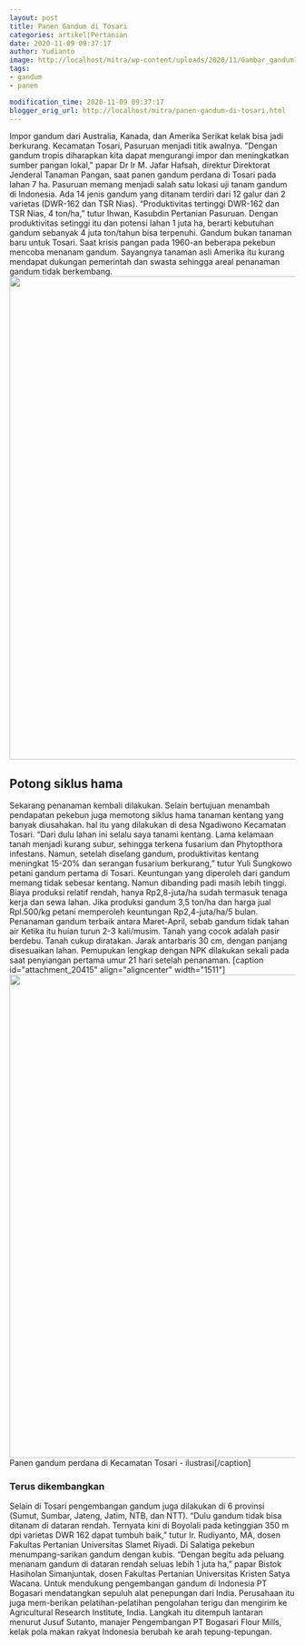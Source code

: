 ```yaml
---
layout: post
title: Panen Gandum di Tosari
categories: artikel|Pertanian
date: 2020-11-09 09:37:17
author: Yudianto
image: http://localhost/mitra/wp-content/uploads/2020/11/Gambar_gandum1_1081x720.jpg
tags:
- gandum
- panen

modification_time: 2020-11-09 09:37:17
blogger_orig_url: http://localhost/mitra/panen-gandum-di-tosari.html
---
```


Impor gandum dari Australia, Kanada, dan Amerika Serikat kelak bisa jadi berkurang. Kecamatan Tosari, Pasuruan menjadi titik awalnya. "Dengan gandum tropis diharapkan kita dapat mengurangi impor dan meningkatkan sumber pangan lokal," papar Dr Ir M. Jafar Hafsah, direktur Direktorat Jenderal Tanaman Pangan, saat panen gandum perdana di Tosari pada lahan 7 ha.
Pasuruan memang menjadi salah satu lokasi uji tanam gandum di Indonesia. Ada 14 jenis gandum yang ditanam terdiri dari 12 galur dan 2 varietas (DWR-162 dan TSR Nias). “Produktivitas tertinggi DWR-162 dan TSR Nias, 4 ton/ha,” tutur Ihwan, Kasubdin Pertanian Pasuruan. Dengan produktivitas setinggi itu dan potensi lahan 1 juta ha, berarti kebutuhan gandum sebanyak 4 juta ton/tahun bisa terpenuhi.
Gandum bukan tanaman baru untuk Tosari. Saat krisis pangan pada 1960-an beberapa pekebun mencoba menanam gandum. Sayangnya tanaman asli Amerika itu kurang mendapat dukungan pemerintah dan swasta sehingga areal penanaman gandum tidak berkembang.
<a href="http://127.0.0.1/mitra/wp-content/uploads/2020/11/Gandum.jpg"><img class="aligncenter wp-image-20416 size-full" src="http://127.0.0.1/mitra/wp-content/uploads/2020/11/Gandum.jpg" alt="" width="1511" height="850" /></a>
<h2 id="siklus">Potong siklus hama</h2>
Sekarang penanaman kembali dilakukan. Selain bertujuan menambah pendapatan pekebun juga memotong siklus hama tanaman kentang yang banyak diusahakan. hal itu yang dilakukan di desa Ngadiwono Kecamatan Tosari.
“Dari dulu lahan ini selalu saya tanami kentang. Lama kelamaan tanah menjadi kurang subur, sehingga terkena fusarium dan Phytopthora infestans. Namun, setelah diselang gandum, produktivitas kentang meningkat 15-20% dan serangan fusarium berkurang,” tutur Yuli Sungkowo petani gandum pertama di Tosari.
Keuntungan yang diperoleh dari gandum memang tidak sebesar kentang. Namun dibanding padi masih lebih tinggi. Biaya produksi relatif rendah, hanya Rp2,8-juta/ha sudah termasuk tenaga kerja dan sewa lahan. Jika produksi gandum 3,5 ton/ha dan harga jual Rpl.500/kg petani memperoleh keuntungan Rp2,4-juta/ha/5 bulan.
Penanaman gandum terbaik antara Maret-April, sebab gandum tidak tahan air Ketika itu huian turun 2-3 kali/musim. Tanah yang cocok adalah pasir berdebu. Tanah cukup diratakan. Jarak antarbaris 30 cm, dengan panjang disesuaikan lahan. Pemupukan lengkap dengan NPK dilakukan sekali pada saat penyiangan pertama umur 21 hari setelah penanaman.
[caption id="attachment_20415" align="aligncenter" width="1511"]<a href="http://127.0.0.1/mitra/wp-content/uploads/2020/11/kebun-Gandum.jpg"><img class="wp-image-20415 size-full" src="http://127.0.0.1/mitra/wp-content/uploads/2020/11/kebun-Gandum.jpg" alt="" width="1511" height="850" /></a> Panen gandum perdana di Kecamatan Tosari - ilustrasi[/caption]
<h3 id="dikembangkan">Terus dikembangkan</h3>
Selain di Tosari pengembangan gandum juga dilakukan di 6 provinsi (Sumut, Sumbar, Jateng, Jatim, NTB, dan NTT). “Dulu gandum tidak bisa ditanam di dataran rendah. Ternyata kini di Boyolali pada ketinggian 350 m dpi varietas DWR 162 dapat tumbuh baik,” tutur Ir. Rudiyanto, MA, dosen Fakultas Pertanian Universitas Slamet Riyadi.
Di Salatiga pekebun menumpang-sarikan gandum dengan kubis. “Dengan begitu ada peluang menanam gandum di dataran rendah seluas lebih 1 juta ha,” papar Bistok Hasiholan Simanjuntak, dosen Fakultas Pertanian Universitas Kristen Satya Wacana.
Untuk mendukung pengembangan gandum di Indonesia PT Bogasari mendatangkan sepuluh alat penepungan dari India. Perusahaan itu juga mem-berikan pelatihan-pelatihan pengolahan terigu dan mengirim ke Agricultural Research Institute, India. Langkah itu ditempuh lantaran menurut Jusuf Sutanto, manajer Pengembangan PT Bogasari Flour Mills, kelak pola makan rakyat Indonesia berubah ke arah tepung-tepungan.
